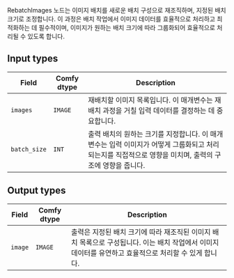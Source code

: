 
RebatchImages 노드는 이미지 배치를 새로운 배치 구성으로 재조직하며, 지정된 배치 크기로 조정합니다. 이 과정은 배치 작업에서 이미지 데이터를 효율적으로 처리하고 최적화하는 데 필수적이며, 이미지가 원하는 배치 크기에 따라 그룹화되어 효율적으로 처리될 수 있도록 합니다.

## Input types

| Field       | Comfy dtype | Description                                                                         |
|-------------|-------------|-------------------------------------------------------------------------------------|
| `images`    | `IMAGE`     | 재배치할 이미지 목록입니다. 이 매개변수는 재배치 과정을 거칠 입력 데이터를 결정하는 데 중요합니다. |
| `batch_size`| `INT`       | 출력 배치의 원하는 크기를 지정합니다. 이 매개변수는 입력 이미지가 어떻게 그룹화되고 처리되는지를 직접적으로 영향을 미치며, 출력의 구조에 영향을 줍니다. |

## Output types

| Field | Comfy dtype | Description                                                                   |
|-------|-------------|-------------------------------------------------------------------------------|
| `image`| `IMAGE`     | 출력은 지정된 배치 크기에 따라 재조직된 이미지 배치 목록으로 구성됩니다. 이는 배치 작업에서 이미지 데이터를 유연하고 효율적으로 처리할 수 있게 합니다. |